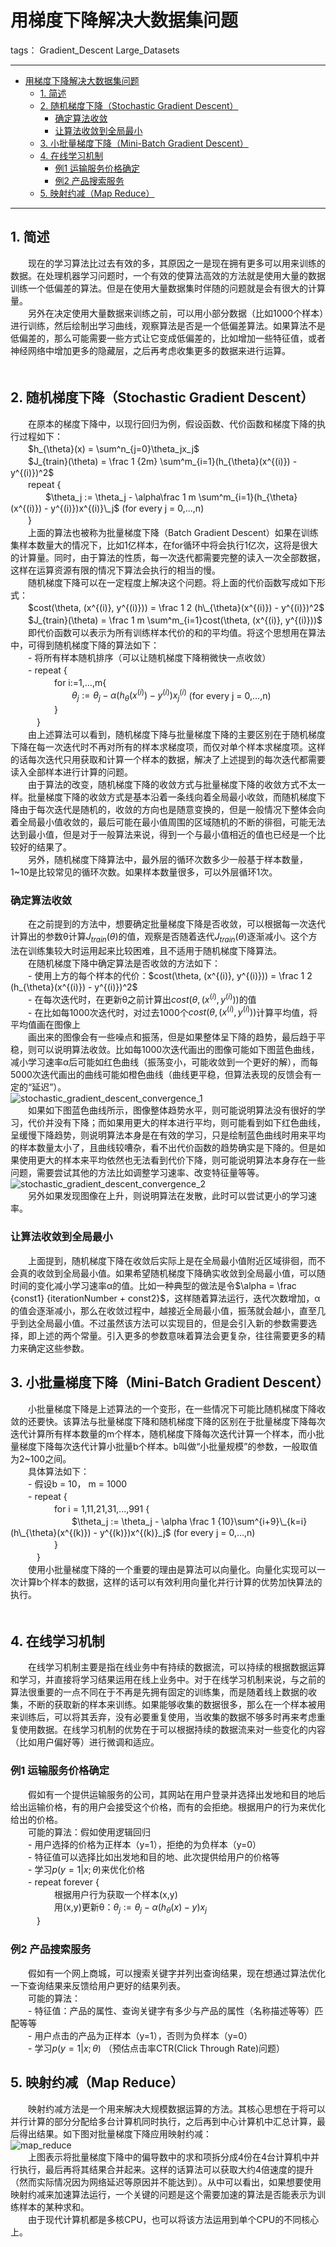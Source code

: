 # 用梯度下降解决大数据集问题

tags： Gradient_Descent Large_Datasets

---
<!-- TOC -->

- [用梯度下降解决大数据集问题](#用梯度下降解决大数据集问题)
    - [1. 简述](#1-简述)
    - [2. 随机梯度下降（Stochastic Gradient Descent）](#2-随机梯度下降stochastic-gradient-descent)
        - [确定算法收敛](#确定算法收敛)
        - [让算法收敛到全局最小](#让算法收敛到全局最小)
    - [3. 小批量梯度下降（Mini-Batch Gradient Descent）](#3-小批量梯度下降mini-batch-gradient-descent)
    - [4. 在线学习机制](#4-在线学习机制)
        - [例1 运输服务价格确定](#例1-运输服务价格确定)
        - [例2 产品搜索服务](#例2-产品搜索服务)
    - [5. 映射约减（Map Reduce）](#5-映射约减map-reduce)

<!-- /TOC -->

---

## 1. 简述  
　　现在的学习算法比过去有效的多，其原因之一是现在拥有更多可以用来训练的数据。在处理机器学习问题时，一个有效的使算法高效的方法就是使用大量的数据训练一个低偏差的算法。但是在使用大量数据集时伴随的问题就是会有很大的计算量。  
　　另外在决定使用大量数据来训练之前，可以用小部分数据（比如1000个样本）进行训练，然后绘制出学习曲线，观察算法是否是一个低偏差算法。如果算法不是低偏差的，那么可能需要一些方式让它变成低偏差的，比如增加一些特征值，或者神经网络中增加更多的隐藏层，之后再考虑收集更多的数据来进行运算。  
　　
## 2. 随机梯度下降（Stochastic Gradient Descent）  
　　在原本的梯度下降中，以现行回归为例，假设函数、代价函数和梯度下降的执行过程如下：  
　　$h_{\theta}(x) = \sum^n_{j=0}\theta_jx_j$  
　　$J_{train}(\theta) = \frac 1 {2m} \sum^m_{i=1}(h_{\theta}(x^{(i)}) - y^{(i)})^2$  
　　repeat {  
　　　　$\theta_j := \theta_j - \alpha\frac 1 m \sum^m_{i=1}(h_{\theta}(x^{(i)}) - y^{(i)})x^{(i)}\_j$  (for every j = 0,...,n)  
　　}  
　　上面的算法也被称为批量梯度下降（Batch Gradient Descent）如果在训练集样本数量大的情况下，比如1亿样本，在for循环中将会执行1亿次，这将是很大的计算量。同时，由于算法的性质，每一次迭代都需要完整的读入一次全部数据，这样在运算资源有限的情况下算法会执行的相当的慢。  
　　随机梯度下降可以在一定程度上解决这个问题。将上面的代价函数写成如下形式：  
　　$cost(\theta, (x^{(i)}, y^{(i)})) = \frac 1 2 (h\_{\theta}(x^{(i)}) - y^{(i)})^2$  
　　$J_{train}(\theta) = \frac 1 m \sum^m_{i=1}cost(\theta, (x^{(i)}, y^{(i)}))$  
　　即代价函数可以表示为所有训练样本代价的和的平均值。将这个思想用在算法中，可得到随机梯度下降的算法如下：  
　　- 将所有样本随机排序（可以让随机梯度下降稍微快一点收敛）  
　　- repeat {  
　　　　　for i:=1,...,m{  
　　　　　　　$\theta_j := \theta_j - \alpha(h_{\theta}(x^{(i)}) - y^{(i)})x^{(i)}_j$  (for every j = 0,...,n)  
　　　　　}  
　　　}  
　　由上述算法可以看到，随机梯度下降与批量梯度下降的主要区别在于随机梯度下降在每一次迭代时不再对所有的样本求梯度项，而仅对单个样本求梯度项。这样的话每次迭代只用获取和计算一个样本的数据，解决了上述提到的每次迭代都需要读入全部样本进行计算的问题。  
　　由于算法的改变，随机梯度下降的收敛方式与批量梯度下降的收敛方式不太一样。批量梯度下降的收敛方式是基本沿着一条线向着全局最小收敛，而随机梯度下降由于每次迭代是随机的，收敛的方向也是随意变换的，但是一般情况下整体会向着全局最小值收敛的，最后可能在最小值周围的区域随机的不断的徘徊，可能无法达到最小值，但是对于一般算法来说，得到一个与最小值相近的值也已经是一个比较好的结果了。  
　　另外，随机梯度下降算法中，最外层的循环次数多少一般基于样本数量，1~10是比较常见的循环次数。如果样本数量很多，可以外层循环1次。  

### 确定算法收敛  
　　在之前提到的方法中，想要确定批量梯度下降是否收敛，可以根据每一次迭代计算出的参数θ计算$J_{train}(\theta)$的值，观察是否随着迭代$J_{train}(\theta)$逐渐减小。这个方法在训练集较大时运用起来比较困难，且不适用于随机梯度下降算法。  
　　在随机梯度下降中确定算法是否收敛的方法如下：  
　　- 使用上方的每个样本的代价：$cost(\theta, (x^{(i)}, y^{(i)})) = \frac 1 2 (h_{\theta}(x^{(i)}) - y^{(i)})^2$  
　　- 在每次迭代时，在更新θ之前计算出$cost(\theta, (x^{(i)}, y^{(i)}))$的值  
　　- 在比如每1000次迭代时，对过去1000个$cost(\theta, (x^{(i)}, y^{(i)}))$计算平均值，将平均值画在图像上  
　　画出来的图像会有一些噪点和振荡，但是如果整体呈下降的趋势，最后趋于平稳，则可以说明算法收敛。比如每1000次迭代画出的图像可能如下图蓝色曲线，减小学习速率α后可能如红色曲线（振荡变小，可能收敛到一个更好的解），而每5000次迭代画出的曲线可能如橙色曲线（曲线更平稳，但算法表现的反馈会有一定的“延迟”）。  
![stochastic_gradient_descent_convergence_1](../img/stochastic_gradient_descent_convergence_1.png)  
　　如果如下图蓝色曲线所示，图像整体趋势水平，则可能说明算法没有很好的学习，代价并没有下降；而如果用更大的样本进行平均，则可能看到如下红色曲线，呈缓慢下降趋势，则说明算法本身是在有效的学习，只是绘制蓝色曲线时用来平均的样本数量太小了，且曲线较嘈杂，看不出代价函数的趋势确实是下降的。但是如果使用更大的样本来平均依然也无法看到代价下降，则可能说明算法本身存在一些问题，需要尝试其他的方法比如调整学习速率、改变特征量等等。  
![stochastic_gradient_descent_convergence_2](../img/stochastic_gradient_descent_convergence_2.png)  
　　另外如果发现图像在上升，则说明算法在发散，此时可以尝试更小的学习速率。  

### 让算法收敛到全局最小  
　　上面提到，随机梯度下降在收敛后实际上是在全局最小值附近区域徘徊，而不会真的收敛到全局最小值。如果希望随机梯度下降确实收敛到全局最小值，可以随时间的变化减小学习速率α的值。比如一种典型的做法是令$\alpha = \frac {const1} {iterationNumber + const2}$，这样随着算法运行，迭代次数增加，α的值会逐渐减小，那么在收敛过程中，越接近全局最小值，振荡就会越小，直至几乎到达全局最小值。不过虽然该方法可以实现目的，但是会引入新的参数需要选择，即上述的两个常量。引入更多的参数意味着算法会更复杂，往往需要更多的精力来确定这些参数。  

## 3. 小批量梯度下降（Mini-Batch Gradient Descent）  
　　小批量梯度下降是上述算法的一个变形，在一些情况下可能比随机梯度下降收敛的还要快。该算法与批量梯度下降和随机梯度下降的区别在于批量梯度下降每次迭代计算所有样本数量的m个样本，随机梯度下降每次迭代计算一个样本，而小批量梯度下降每次迭代计算小批量b个样本。b叫做“小批量规模”的参数，一般取值为2~100之间。  
　　具体算法如下：  
　　- 假设b = 10， m = 1000  
　　- repeat {  
　　　　　for i = 1,11,21,31,...,991 {  
　　　　　　　$\theta_j := \theta_j - \alpha \frac 1 {10}\sum^{i+9}\_{k=i}(h\_{\theta}(x^{(k)}) - y^{(k)})x^{(k)}_j$ (for every j = 0,...,n)  
　　　　　}  
　　　}  
　　使用小批量梯度下降的一个重要的理由是算法可以向量化。向量化实现可以一次计算b个样本的数据，这样的话可以有效利用向量化并行计算的优势加快算法的执行。  
　　
## 4. 在线学习机制  
　　在线学习机制主要是指在线业务中有持续的数据流，可以持续的根据数据运算和学习，并直接将学习结果运用在线上业务中。对于在线学习机制来说，与之前的算法很重要的一点不同在于不再是先拥有固定的训练集，而是随着线上数据的收集，不断的获取新的样本来训练。如果能够收集的数据很多，那么在一个样本被用来训练后，可以将其丢弃，没有必要重复使用，当收集的数据不够多时再来考虑重复使用数据。在线学习机制的优势在于可以根据持续的数据流来对一些变化的内容（比如用户偏好等）进行微调和适应。  

### 例1 运输服务价格确定  
　　假如有一个提供运输服务的公司，其网站在用户登录并选择出发地和目的地后给出运输价格，有的用户会接受这个价格，而有的会拒绝。根据用户的行为来优化给出的价格。  
　　可能的算法：假如使用逻辑回归  
　　- 用户选择的价格为正样本（y=1），拒绝的为负样本（y=0）  
　　- 特征值可以选择比如出发地和目的地、此次提供给用户的价格等  
　　- 学习$p(y=1|x;\theta)$来优化价格  
　　- repeat forever {  
　　　　　根据用户行为获取一个样本(x,y)  
　　　　　用(x,y)更新θ：$\theta_j := \theta_j - \alpha(h_{\theta}(x) - y)x_j$  
　　　}  

### 例2 产品搜索服务  
　　假如有一个网上商城，可以搜索关键字并列出查询结果，现在想通过算法优化一下查询结果来反馈给用户更好的结果列表。  
　　可能的算法：  
　　- 特征值：产品的属性、查询关键字有多少与产品的属性（名称描述等等）匹配等等  
　　- 用户点击的产品为正样本（y=1），否则为负样本（y=0）  
　　- 学习$p(y=1|x;\theta)$ （预估点击率CTR(Click Through Rate)问题）  
  
## 5. 映射约减（Map Reduce）  
　　映射约减方法是一个用来解决大规模数据运算的方法。其核心思想在于将可以并行计算的部分分配给多台计算机同时执行，之后再到中心计算机中汇总计算，最后得出结果。如下图对批量梯度下降应用映射约减：  
![map_reduce](../img/map_reduce.png)  
　　上图表示将批量梯度下降中的偏导数中的求和项拆分成4份在4台计算机中并行执行，最后再将其结果合并起来。这样的话算法可以获取大约4倍速度的提升（然而实际情况因为网络延迟等原因并不能达到）。从中可以看出，如果想要使用映射约减来加速算法运行，一个关键的问题是这个需要加速的算法是否能表示为训练样本的某种求和。  
　　由于现代计算机都是多核CPU，也可以将该方法运用到单个CPU的不同核心上。  
